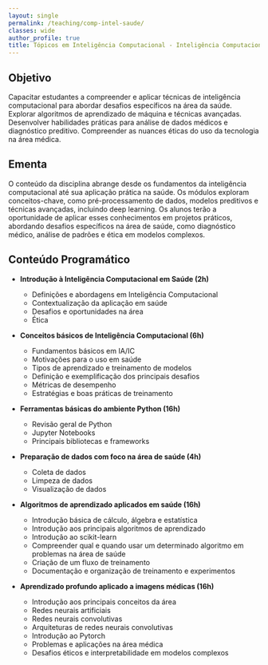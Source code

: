 ```yaml
---
layout: single
permalink: /teaching/comp-intel-saude/
classes: wide
author_profile: true
title: Tópicos em Inteligência Computacional - Inteligência Computacional em Saúde (INF16170)
---
```



## Objetivo
Capacitar estudantes a compreender e aplicar técnicas de inteligência computacional para abordar desafios específicos na área da saúde. Explorar algoritmos de aprendizado de máquina e técnicas avançadas. Desenvolver habilidades práticas para análise de dados médicos e diagnóstico preditivo. Compreender as nuances éticas do uso da tecnologia na área médica.


## Ementa
O conteúdo da disciplina abrange desde os fundamentos da inteligência computacional até sua aplicação prática na saúde. Os módulos exploram conceitos-chave, como pré-processamento de dados, modelos preditivos e técnicas avançadas, incluindo deep learning. Os alunos terão a oportunidade de aplicar esses conhecimentos em projetos práticos, abordando desafios específicos na área de saúde, como diagnóstico médico, análise de padrões e ética em modelos complexos.



## Conteúdo Programático

- **Introdução à Inteligência Computacional em Saúde (2h)**
	- Definições e abordagens em Inteligência Computacional
	- Contextualização da aplicação em saúde
	- Desafios e oportunidades na área
	- Ética

- **Conceitos básicos de Inteligência Computacional (6h)**
	- Fundamentos básicos em IA/IC
	- Motivações para o uso em saúde
	- Tipos de aprendizado e treinamento de modelos
	- Definição e exemplificação dos principais desafios
	- Métricas de desempenho
	- Estratégias e boas práticas de treinamento

- **Ferramentas básicas do ambiente Python (16h)**
	- Revisão geral de Python
	- Jupyter Notebooks
	- Principais bibliotecas e frameworks
	
- **Preparação de dados com foco na área de saúde (4h)**
	- Coleta de dados
	- Limpeza de dados
	- Visualização de dados
  
- **Algoritmos de aprendizado aplicados em saúde (16h)**
	- Introdução básica de cálculo, álgebra e estatística
	- Introdução aos principais algoritmos de aprendizado
	- Introdução ao scikit-learn
	- Compreender qual e quando usar um determinado algoritmo em problemas na área de saúde
	- Criação de um fluxo de treinamento
	- Documentação e organização de treinamento e experimentos
  
- **Aprendizado profundo aplicado a imagens médicas (16h)**
	- Introdução aos principais conceitos da área
	- Redes neurais artificiais
	- Redes neurais convolutivas
	- Arquiteturas de redes neurais convolutivas
	- Introdução ao Pytorch
	- Problemas e aplicações na área médica
	- Desafios éticos e interpretabilidade em modelos complexos
